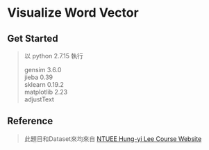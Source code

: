 # Visualize Word Vector

## Get Started

> 以 python 2.7.15 執行
> 
> gensim 3.6.0 </br>
> jieba 0.39 </br>
> sklearn 0.19.2 </br>
> matplotlib 2.23 </br>
> adjustText

## Reference
> 此題目和Dataset來均來自 [NTUEE Hung-yi Lee Course Website](http://speech.ee.ntu.edu.tw/~tlkagk/courses_ML17.html)
